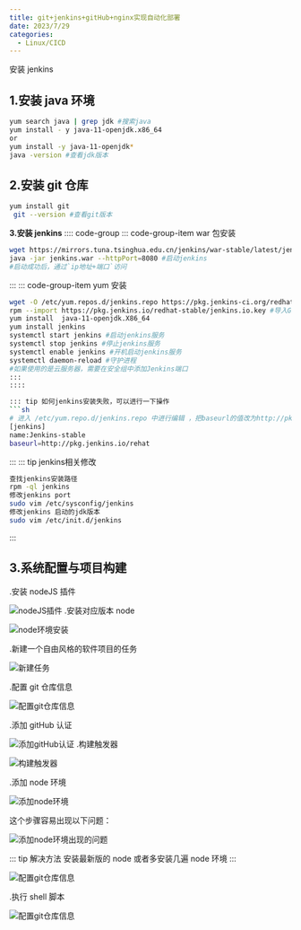 ```yaml
---
title: git+jenkins+gitHub+nginx实现自动化部署
date: 2023/7/29
categories:
  - Linux/CICD
---
```


安装 jenkins

## 1.安装 java 环境

```sh
yum search java | grep jdk #搜索java
yum install - y java-11-openjdk.x86_64
or
yum install -y java-11-openjdk*
java -version #查看jdk版本

```

## 2.安装 git 仓库

```sh
yum install git
 git --version #查看git版本
```

**3.安装 jenkins**
:::: code-group
::: code-group-item war 包安装

```sh
wget https://mirrors.tuna.tsinghua.edu.cn/jenkins/war-stable/latest/jenkins.war #下载jenkins.war
java -jar jenkins.war --httpPort=8080 #启动jenkins
#启动成功后，通过`ip地址+端口`访问
```

:::
::: code-group-item yum 安装

````sh
wget -O /etc/yum.repos.d/jenkins.repo https://pkg.jenkins-ci.org/redhat-stable/jenkins.repo # 在yum.repos.d中添加jenkins源文件
rpm --import https://pkg.jenkins.io/redhat-stable/jenkins.io.key #导入GPG密钥以确保软件合法
yum install  java-11-openjdk.X86_64
yum install jenkins
systemctl start jenkins #启动jenkins服务
systemctl stop jenkins #停止jenkins服务
systemctl enable jenkins #开机启动jenkins服务
systemctl daemon-reload #守护进程
#如果使用的是云服务器，需要在安全组中添加Jenkins端口
:::
::::

::: tip 如何jenkins安装失败，可以进行一下操作
```sh
# 进入 /etc/yum.repo.d/jenkins.repo 中进行编辑 ，把baseurl的值改为http://pkg.jenkins.io/rehat
[jenkins]
name:Jenkins-stable
baseurl=http://pkg.jenkins.io/rehat
````

:::
::: tip jenkins相关修改
```sh
查找jenkins安装路径
rpm -ql jenkins
修改jenkins port
sudo vim /etc/sysconfig/jenkins
修改jenkins 启动的jdk版本
sudo vim /etc/init.d/jenkins

````

:::

## 3.系统配置与项目构建

.安装 nodeJS 插件

![nodeJS插件](/LINUX/CICD/CICD_1.png)
.安装对应版本 node

![node环境安装](/LINUX/CICD/CICD_2.png)

.新建一个自由风格的软件项目的任务

![新建任务](/LINUX/CICD/CICD_3.png)

.配置 git 仓库信息

![配置git仓库信息](/LINUX/CICD/CICD_4.png)

.添加 gitHub 认证

![添加gitHub认证](/LINUX/CICD/CICD_5.png)
.构建触发器

![构建触发器](/LINUX/CICD/CICD_6.png)

.添加 node 环境

![添加node环境](/LINUX/CICD/CICD_7.png)

这个步骤容易出现以下问题：

![添加node环境出现的问题](/LINUX/CICD/CICD_9.png)

::: tip 解决方法
安装最新版的 node 或者多安装几遍 node 环境
:::

![配置git仓库信息](/LINUX/CICD/CICD_7.png)

.执行 shell 脚本

![配置git仓库信息](/LINUX/CICD/CICD_8.png)
